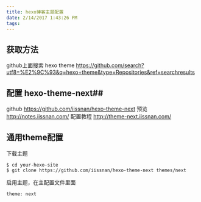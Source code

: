 ```yaml
---
title: hexo博客主题配置
date: 2/14/2017 1:43:26 PM 
tags:
---
```

## 获取方法 ##
github上面搜索 hexo theme
https://github.com/search?utf8=%E2%9C%93&q=hexo+theme&type=Repositories&ref=searchresults
## 配置 hexo-theme-next##
github https://github.com/iissnan/hexo-theme-next
预览 http://notes.iissnan.com/
配置教程 http://theme-next.iissnan.com/
## 通用theme配置 ##
下载主题

    $ cd your-hexo-site
    $ git clone https://github.com/iissnan/hexo-theme-next themes/next
启用主题，在主配置文件里面

    theme: next


